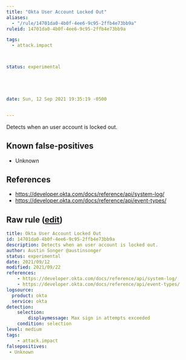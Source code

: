 ```yaml
---
title: "Okta User Account Locked Out"
aliases:
  - "/rule/14701da0-4b0f-4ee6-9c95-2ffb4e73bb9a"
ruleid: 14701da0-4b0f-4ee6-9c95-2ffb4e73bb9a

tags:
  - attack.impact



status: experimental





date: Sun, 12 Sep 2021 19:35:19 -0500


---
```


Detects when an user account is locked out.

<!--more-->


## Known false-positives

* Unknown



## References

* https://developer.okta.com/docs/reference/api/system-log/
* https://developer.okta.com/docs/reference/api/event-types/


## Raw rule ([edit](https://github.com/SigmaHQ/sigma/edit/master/rules/cloud/okta/okta_user_account_locked_out.yml))
```yaml
title: Okta User Account Locked Out
id: 14701da0-4b0f-4ee6-9c95-2ffb4e73bb9a
description: Detects when an user account is locked out.
author: Austin Songer @austinsonger
status: experimental
date: 2021/09/12
modified: 2021/09/22
references:
    - https://developer.okta.com/docs/reference/api/system-log/
    - https://developer.okta.com/docs/reference/api/event-types/
logsource:
  product: okta
  service: okta
detection:
    selection:
        displaymessage: Max sign in attempts exceeded
    condition: selection
level: medium
tags:
    - attack.impact
falsepositives:
 - Unknown

```
